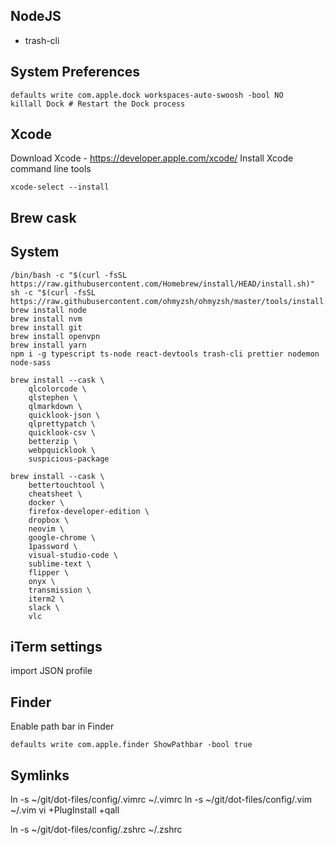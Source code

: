 ## NodeJS
- trash-cli

## System Preferences
```
defaults write com.apple.dock workspaces-auto-swoosh -bool NO
killall Dock # Restart the Dock process
```

## Xcode
Download Xcode - https://developer.apple.com/xcode/
Install Xcode command line tools
```
xcode-select --install
```

## Brew cask


## System
```
/bin/bash -c "$(curl -fsSL https://raw.githubusercontent.com/Homebrew/install/HEAD/install.sh)"
sh -c "$(curl -fsSL https://raw.githubusercontent.com/ohmyzsh/ohmyzsh/master/tools/install.sh)"
brew install node
brew install nvm
brew install git
brew install openvpn
brew install yarn
npm i -g typescript ts-node react-devtools trash-cli prettier nodemon node-sass

brew install --cask \
    qlcolorcode \
    qlstephen \
    qlmarkdown \
    quicklook-json \
    qlprettypatch \
    quicklook-csv \
    betterzip \
    webpquicklook \
    suspicious-package

brew install --cask \
    bettertouchtool \
    cheatsheet \
    docker \
    firefox-developer-edition \
    dropbox \
    neovim \
    google-chrome \
    1password \
    visual-studio-code \
    sublime-text \
    flipper \
    onyx \
    transmission \
    iterm2 \
    slack \
    vlc
```

## iTerm settings
import JSON profile

## Finder
Enable path bar in Finder
```
defaults write com.apple.finder ShowPathbar -bool true
```

## Symlinks
ln -s ~/git/dot-files/config/.vimrc ~/.vimrc
ln -s ~/git/dot-files/config/.vim ~/.vim
vi +PlugInstall +qall

ln -s ~/git/dot-files/config/.zshrc ~/.zshrc
